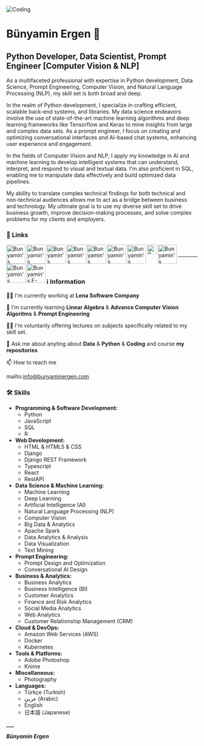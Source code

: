 ![Coding](https://github.com/bunyaminergen/bunyaminergen/blob/ef88835ff47f90ab7e7cd7c6d3192b8520b776df/img/coding.gif)

# Bünyamin Ergen 👋 
## Python Developer, Data Scientist, Prompt Engineer [Computer Vision & NLP]

As a multifaceted professional with expertise in Python development, Data Science, Prompt Engineering, Computer Vision, and Natural Language Processing (NLP), my skill set is both broad and deep.

In the realm of Python development, I specialize in crafting efficient, scalable back-end systems, and libraries. My data science endeavors involve the use of state-of-the-art machine learning algorithms and deep learning frameworks like Tensorflow and Keras to mine insights from large and complex data sets. As a prompt engineer, I focus on creating and optimizing conversational interfaces and AI-based chat systems, enhancing user experience and engagement.

In the fields of Computer Vision and NLP, I apply my knowledge in AI and machine learning to develop intelligent systems that can understand, interpret, and respond to visual and textual data. I'm also proficient in SQL, enabling me to manipulate data effectively and build optimized data pipelines.

My ability to translate complex technical findings for both technical and non-technical audiences allows me to act as a bridge between business and technology. My ultimate goal is to use my diverse skill set to drive business growth, improve decision-making processes, and solve complex problems for my clients and employers.

### 🔗 Links

<a href="https://www.linkedin.com/in/bunyaminergen/">
  <img align="left" alt="Bunyamin's Linkedin" width="50px" src="https://raw.githubusercontent.com/bunyaminergen/bunyaminergen/master/icons/linkedin.svg" />
</a>

<a href="https://bunyaminergen.com/">
  <img align="left" alt="Bunyamin's Website" width="50px" src="https://raw.githubusercontent.com/bunyaminergen/bunyaminergen/master/icons/window.svg" />
</a>

<a href="https://www.instagram.com/bunyaminergen/">
  <img align="left" alt="Bunyamin's Instagram" width="50px" src="https://raw.githubusercontent.com/bunyaminergen/bunyaminergen/master/icons/instagram.svg" />
 
 </a>
<a href="https://discord.gg/236223041086947338">
  <img align="left" alt="Bunyamin's Discord" width="50px" src="https://raw.githubusercontent.com/bunyaminergen/bunyaminergen/master/icons/discord.svg" />
</a>
<a href="https://twitter.com/bunyaminnergen">
  <img align="left" alt="Bunyamin's Twitter " width="50px" src="https://raw.githubusercontent.com/bunyaminergen/bunyaminergen/master/icons/x-twitter.svg" />
</a>

<a href="https://bunyaminergen.github.io/">
  <img align="left" alt="Bunyamin's Portfolio" width="50px" src="https://raw.githubusercontent.com/bunyaminergen/bunyaminergen/master/icons/github.svg" />
</a>

<a href="https://medium.com/@bunyaminergen">
  <img align="left" alt="Bunyamin's Medium" width="50px" src="https://raw.githubusercontent.com/bunyaminergen/bunyaminergen/master/icons/medium.svg"/>
</a>

<a href="https://www.kaggle.com/bunyaminergen">
  <img align="left" alt="Bunyamin's Kaggle" width="25px" src="https://raw.githubusercontent.com/bunyaminergen/bunyaminergen/master/icons/kaggle.svg"/>
</a>

<a href="https://www.youtube.com/bunyaminergen">
  <img align="left" alt="Bunyamin's Youtube" width="50px" src="https://raw.githubusercontent.com/bunyaminergen/bunyaminergen/master/icons/youtube.svg" />
</a>

<a href="https://www.facebook.com/bunyaminnergen">
  <img align="left" alt="Bunyamin's Facebook" width="50px" src="https://raw.githubusercontent.com/bunyaminergen/bunyaminergen/master/icons/facebook.svg" />
</a>

<a href="mailto:info@bunyaminergen.com">
  <img align="left" alt="Bunyamin's E-Mail" width="50px" src="https://raw.githubusercontent.com/bunyaminergen/bunyaminergen/master/icons/envelope.svg" />
</a>

<br/>

---

<br/>

### ℹ Information

👩‍💻 I'm currently working at **Lena Software Company**

🧠 I'm currently learning **Linear Algebra** &  **Advance Computer Vision Algoritms** & **Prompt Engineering**

👨‍🏫 I'm voluntarily offering lectures on subjects specifically related to my skill set.

💬 Ask me about anyting about **Data** & **Python** & **Coding** and course **my repositories**

📫 How to reach me

mailto:info@bunyaminergen.com
</div>

### 🛠 Skills

- **Programming & Software Development:**
  - Python
  - JavaScript
  - SQL
  - R
- **Web Development:**
  - HTML & HTML5 & CSS
  - Django
  - Django REST Framework
  - Typescript
  - React
  - RestAPI
- **Data Science & Machine Learning:**
  - Machine Learning
  - Deep Learning
  - Artificial Intelligence (AI)
  - Natural Language Processing (NLP)
  - Computer Vision
  - Big Data & Analytics
  - Apache Spark
  - Data Analytics & Analysis
  - Data Visualization
  - Text Mining
- **Prompt Engineering:**
  - Prompt Design and Optimization
  - Conversational AI Design
- **Business & Analytics:**
   - Business Analytics
   - Business Intelligence (BI)
   - Customer Analytics
   - Finance and Risk Analytics
   - Social Media Analytics
   - Web Analytics
   - Customer Relationship Management (CRM)
- **Cloud & DevOps:**
   - Amazon Web Services (AWS)
   - Docker
   - Kubernetes
- **Tools & Platforms:**
   - Adobe Photoshop
   - Knime
- **Miscellaneous:**
   - Photography
- **Languages:**
  - Türkçe (Turkish)
  - عربي (Arabic)
  - English
  - 日本語 (Japanese)

**___**

**_Bünyamin Ergen_**
